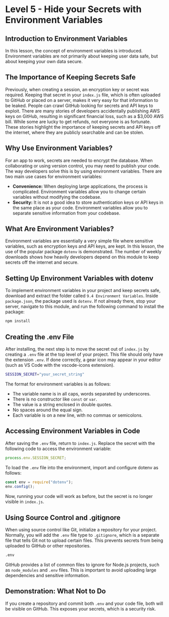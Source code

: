 # Level 5 - Hide your Secrets with Environment Variables

## Introduction to Environment Variables

In this lesson, the concept of environment variables is introduced. Environment variables are not primarily about keeping user data safe, but about keeping your own data secure.

## The Importance of Keeping Secrets Safe

Previously, when creating a session, an encryption key or secret was required. Keeping that secret in your `index.js` file, which is often uploaded to GitHub or placed on a server, makes it very easy for that information to be leaked. People can crawl GitHub looking for secrets and API keys to exploit. There are many stories of developers accidentally publishing AWS keys on GitHub, resulting in significant financial loss, such as a $3,000 AWS bill. While some are lucky to get refunds, not everyone is as fortunate. These stories highlight the importance of keeping secrets and API keys off the internet, where they are publicly searchable and can be stolen.

## Why Use Environment Variables?

For an app to work, secrets are needed to encrypt the database. When collaborating or using version control, you may need to publish your code. The way developers solve this is by using environment variables. There are two main use cases for environment variables:

- **Convenience:** When deploying large applications, the process is complicated. Environment variables allow you to change certain variables without modifying the codebase.
- **Security:** It is not a good idea to store authentication keys or API keys in the same place as your code. Environment variables allow you to separate sensitive information from your codebase.

## What Are Environment Variables?

Environment variables are essentially a very simple file where sensitive variables, such as encryption keys and API keys, are kept. In this lesson, the use of the popular package `dotenv` is demonstrated. The number of weekly downloads shows how heavily developers depend on this module to keep secrets off the internet and secure.

## Setting Up Environment Variables with dotenv

To implement environment variables in your project and keep secrets safe, download and extract the folder called `9.4 Environment Variables`. Inside `package.json`, the package used is `dotenv`. If not already there, stop your server, navigate to this module, and run the following command to install the package:

```bash
npm install
```

## Creating the .env File

After installing, the next step is to move the secret out of `index.js` by creating a `.env` file at the top level of your project. This file should only have the extension `.env`. If done correctly, a gear icon may appear in your editor (such as VS Code with the vscode-icons extension).

```bash
SESSION_SECRET="your_secret_string"
```

The format for environment variables is as follows:

- The variable name is in all caps, words separated by underscores.
- There is no constructor like `const` or `var`.
- The value is a string enclosed in double quotes.
- No spaces around the equal sign.
- Each variable is on a new line, with no commas or semicolons.

## Accessing Environment Variables in Code

After saving the `.env` file, return to `index.js`. Replace the secret with the following code to access the environment variable:

```js
process.env.SESSION_SECRET;
```

To load the `.env` file into the environment, import and configure dotenv as follows:

```js
const env = require("dotenv");
env.config();
```

Now, running your code will work as before, but the secret is no longer visible in `index.js`.

## Using Source Control and .gitignore

When using source control like Git, initialize a repository for your project. Normally, you will add the `.env` file type to `.gitignore`, which is a separate file that tells Git not to upload certain files. This prevents secrets from being uploaded to GitHub or other repositories.

```bash
.env
```

GitHub provides a list of common files to ignore for Node.js projects, such as `node_modules` and `.env` files. This is important to avoid uploading large dependencies and sensitive information.

## Demonstration: What Not to Do

If you create a repository and commit both `.env` and your code file, both will be visible on GitHub. This exposes your secrets, which is a security risk.
